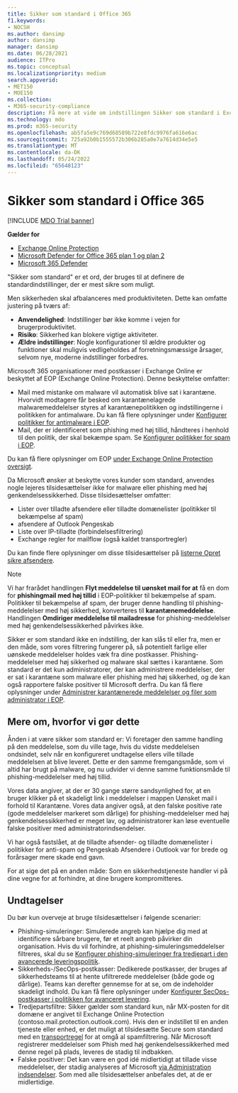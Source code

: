 ```yaml
---
title: Sikker som standard i Office 365
f1.keywords:
- NOCSH
ms.author: dansimp
author: dansimp
manager: dansimp
ms.date: 06/28/2021
audience: ITPro
ms.topic: conceptual
ms.localizationpriority: medium
search.appverid:
- MET150
- MOE150
ms.collection:
- M365-security-compliance
description: Få mere at vide om indstillingen Sikker som standard i Exchange Online Protection (EOP)
ms.technology: mdo
ms.prod: m365-security
ms.openlocfilehash: ab5fa5e9c769d68589b722e8fdc9976fa616e6ac
ms.sourcegitcommit: 725a92b0b1555572b306b285a0e7a7614d34e5e5
ms.translationtype: MT
ms.contentlocale: da-DK
ms.lasthandoff: 05/24/2022
ms.locfileid: "65648123"
---
```

# <a name="secure-by-default-in-office-365"></a>Sikker som standard i Office 365

[!INCLUDE [MDO Trial banner](../includes/mdo-trial-banner.md)]

**Gælder for**
- [Exchange Online Protection](exchange-online-protection-overview.md)
- [Microsoft Defender for Office 365 plan 1 og plan 2](defender-for-office-365.md)
- [Microsoft 365 Defender](../defender/microsoft-365-defender.md)

"Sikker som standard" er et ord, der bruges til at definere de standardindstillinger, der er mest sikre som muligt.

Men sikkerheden skal afbalanceres med produktiviteten. Dette kan omfatte justering på tværs af:

- **Anvendelighed**: Indstillinger bør ikke komme i vejen for brugerproduktivitet.
- **Risiko**: Sikkerhed kan blokere vigtige aktiviteter.
- **Ældre indstillinger**: Nogle konfigurationer til ældre produkter og funktioner skal muligvis vedligeholdes af forretningsmæssige årsager, selvom nye, moderne indstillinger forbedres.

Microsoft 365 organisationer med postkasser i Exchange Online er beskyttet af EOP (Exchange Online Protection). Denne beskyttelse omfatter:

- Mail med mistanke om malware vil automatisk blive sat i karantæne. Hvorvidt modtagere får besked om karantænelagrede malwaremeddelelser styres af karantænepolitikken og indstillingerne i politikken for antimalware. Du kan få flere oplysninger under [Konfigurer politikker for antimalware i EOP](configure-anti-malware-policies.md).
- Mail, der er identificeret som phishing med høj tillid, håndteres i henhold til den politik, der skal bekæmpe spam. Se [Konfigurer politikker for spam i EOP](configure-your-spam-filter-policies.md).

Du kan få flere oplysninger om EOP [under Exchange Online Protection oversigt](exchange-online-protection-overview.md).

Da Microsoft ønsker at beskytte vores kunder som standard, anvendes nogle lejeres tilsidesættelser ikke for malware eller phishing med høj genkendelsessikkerhed. Disse tilsidesættelser omfatter:

- Lister over tilladte afsendere eller tilladte domænelister (politikker til bekæmpelse af spam)
- afsendere af Outlook Pengeskab
- Liste over IP-tilladte (forbindelsesfiltrering)
- Exchange regler for mailflow (også kaldet transportregler)

Du kan finde flere oplysninger om disse tilsidesættelser på [listerne Opret sikre afsendere](create-safe-sender-lists-in-office-365.md).

> [!NOTE]
> Vi har frarådet handlingen **Flyt meddelelse til uønsket mail for at** få en dom for **phishingmail med høj tillid** i EOP-politikker til bekæmpelse af spam. Politikker til bekæmpelse af spam, der bruger denne handling til phishing-meddelelser med høj sikkerhed, konverteres til **karantænemeddelelse**. Handlingen **Omdiriger meddelelse til mailadresse** for phishing-meddelelser med høj genkendelsessikkerhed påvirkes ikke.

Sikker er som standard ikke en indstilling, der kan slås til eller fra, men er den måde, som vores filtrering fungerer på, så potentielt farlige eller uønskede meddelelser holdes væk fra dine postkasser. Phishing-meddelelser med høj sikkerhed og malware skal sættes i karantæne. Som standard er det kun administratorer, der kan administrere meddelelser, der er sat i karantæne som malware eller phishing med høj sikkerhed, og de kan også rapportere falske positiver til Microsoft derfra. Du kan få flere oplysninger under [Administrer karantænerede meddelelser og filer som administrator i EOP](manage-quarantined-messages-and-files.md).

## <a name="more-on-why-were-doing-this"></a>Mere om, hvorfor vi gør dette

Ånden i at være sikker som standard er: Vi foretager den samme handling på den meddelelse, som du ville tage, hvis du vidste meddelelsen ondsindet, selv når en konfigureret undtagelse ellers ville tillade meddelelsen at blive leveret. Dette er den samme fremgangsmåde, som vi altid har brugt på malware, og nu udvider vi denne samme funktionsmåde til phishing-meddelelser med høj tillid.

Vores data angiver, at der er 30 gange større sandsynlighed for, at en bruger klikker på et skadeligt link i meddelelser i mappen Uønsket mail i forhold til Karantæne. Vores data angiver også, at den falske positive rate (gode meddelelser markeret som dårlige) for phishing-meddelelser med høj genkendelsessikkerhed er meget lav, og administratorer kan løse eventuelle falske positiver med administratorindsendelser.

Vi har også fastslået, at de tilladte afsender- og tilladte domænelister i politikker for anti-spam og Pengeskab Afsendere i Outlook var for brede og forårsager mere skade end gavn.

For at sige det på en anden måde: Som en sikkerhedstjeneste handler vi på dine vegne for at forhindre, at dine brugere kompromitteres.

## <a name="exceptions"></a>Undtagelser

Du bør kun overveje at bruge tilsidesættelser i følgende scenarier:

- Phishing-simuleringer: Simulerede angreb kan hjælpe dig med at identificere sårbare brugere, før et reelt angreb påvirker din organisation. Hvis du vil forhindre, at phishing-simuleringsmeddelelser filtreres, skal du se [Konfigurer phishing-simuleringer fra tredjepart i den avancerede leveringspolitik](/microsoft-365/security/office-365-security/configure-advanced-delivery#use-the-microsoft-365-defender-portal-to-configure-third-party-phishing-simulations-in-the-advanced-delivery-policy).
- Sikkerheds-/SecOps-postkasser: Dedikerede postkasser, der bruges af sikkerhedsteams til at hente ufiltrerede meddelelser (både gode og dårlige). Teams kan derefter gennemse for at se, om de indeholder skadeligt indhold. Du kan få flere oplysninger under [Konfigurer SecOps-postkasser i politikken for avanceret levering](/microsoft-365/security/office-365-security/configure-advanced-delivery#use-the-microsoft-365-defender-portal-to-configure-secops-mailboxes-in-the-advanced-delivery-policy).
- Tredjepartsfiltre: Sikker gælder som standard kun, når MX-posten for dit domæne er angivet til Exchange Online Protection (contoso.mail.protection.outlook.com). Hvis den er indstillet til en anden tjeneste eller enhed, er det muligt at tilsidesætte Secure som standard med en [transportregel](/exchange/security-and-compliance/mail-flow-rules/use-rules-to-set-scl) for at omgå al spamfiltrering. Når Microsoft registrerer meddelelser som Phish med høj genkendelsessikkerhed med denne regel på plads, leveres de stadig til indbakken. 
- Falske positiver: Det kan være en god idé midlertidigt at tillade visse meddelelser, der stadig analyseres af Microsoft [via Administration indsendelser](admin-submission.md). Som med alle tilsidesættelser anbefales det, at de er midlertidige.
